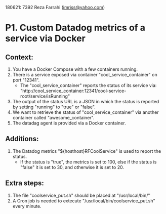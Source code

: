 180621: 7392 Reza Farrahi (imriss@yahoo.com) 
# P1. Custom Datadog metrics of a service via Docker

## Context: 
1. You have a Docker Compose with a few containers running.
2. There is a service exposed via container "cool_service_container" on port "12341".
   - The "cool_service_container" reports the status of its service via: "http://cool_service_container:12341/cool-service-root/service/isRunning"
3. The output of the status URL is a JSON in which the status is reported by setting "running" to "true" or "false".
4. We want to retrieve the status of "cool_service_container" via another container called "awesome_container".
5. The datadag agent is provided via a Docker container.

## Additions:
1. The Datadog metrics "${hosthost}RFCoolService" is used to report the status.
    - If the status is "true", the metrics is set to 100, else if the status is "false" it is set to 30, and otherwise it is set to 20.

## Extra steps:
1. The file "coolservice_put.sh" should be placed at "/usr/local/bin/"
2. A Cron job is needed to extecute "/usr/local/bin/coolservice_put.sh" every minute.
